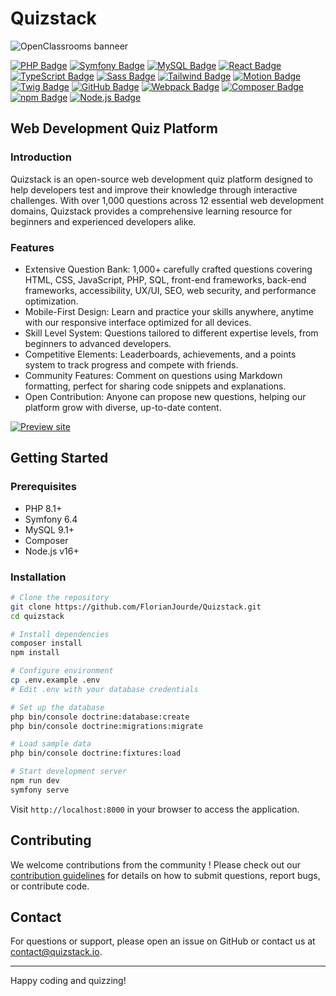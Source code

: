 # Quizstack

![OpenClassrooms banneer](public/images/decoration/quizstack-home.png)

[![PHP Badge](https://img.shields.io/badge/PHP-8.1-7a86b8?style=flat-square&logo=php&logoColor=white/)](https://www.php.net/) [![Symfony Badge](https://img.shields.io/badge/Symfony-6.4-000000?style=flat-square&logo=symfony&logoColor=white/)](http://symfony.com/) [![MySQL Badge](https://img.shields.io/badge/MySQL-9.1-4479A1?style=flat-square&logo=symfony&logoColor=white/)](https://www.mysql.com/) [![React Badge](https://img.shields.io/badge/React-19.1-61DAFB?style=flat-square&logo=React&logoColor=white/)](https://react.dev/) [![TypeScript Badge](https://img.shields.io/badge/TypeScript-5.8-3178C6?style=flat-square&logo=typescript&logoColor=white/)](https://www.typescriptlang.org/) [![Sass Badge](https://img.shields.io/badge/Sass-1.86-CC6699?style=flat-square&logo=sass&logoColor=white/)](https://sass-lang.com/) [![Tailwind Badge](https://img.shields.io/badge/Tailwind-3.4-61DAFB?style=flat-square&logo=tailwindcss&logoColor=white/)](https://tailwindcss.com/) [![Motion Badge](https://img.shields.io/badge/Motion-12.7-0055FF?style=flat-square&logo=framer&logoColor=white/)](https://motion.com/) [![Twig Badge](https://img.shields.io/badge/Twig-2.12-bacf29?style=flat-square&logo=symfony&logoColor=white/)](https://twig.symfony.com/) [![GitHub Badge](https://img.shields.io/badge/GitHub-2.39-181717?style=flat-square&logo=github&logoColor=white/)](https://github.com/) [![Webpack Badge](https://img.shields.io/badge/Webpack-5.74-8DD6F9?style=flat-square&logo=webpack&logoColor=white/)](https://tailwindcss.com/) [![Composer Badge](https://img.shields.io/badge/Composer-2.2-6c3e22?style=flat-square&logo=composer&logoColor=white/)](https://getcomposer.org/) [![npm Badge](https://img.shields.io/badge/Npm-10.8-CB3837?style=flat-square&logo=npm&logoColor=white/)](https://www.npmjs.com/) [![Node.js Badge](https://img.shields.io/badge/Node.js-20.19-5FA04E?style=flat-square&logo=node.js&logoColor=white/)](https://nodejs.org/en)

## Web Development Quiz Platform

### Introduction

Quizstack is an open-source web development quiz platform designed to help developers test and improve their knowledge through interactive challenges. With over 1,000 questions across 12 essential web development domains, Quizstack provides a comprehensive learning resource for beginners and experienced developers alike.

### Features

- Extensive Question Bank: 1,000+ carefully crafted questions covering HTML, CSS, JavaScript, PHP, SQL, front-end frameworks, back-end frameworks, accessibility, UX/UI, SEO, web security, and performance optimization.
- Mobile-First Design: Learn and practice your skills anywhere, anytime with our responsive interface optimized for all devices.
- Skill Level System: Questions tailored to different expertise levels, from beginners to advanced developers.
- Competitive Elements: Leaderboards, achievements, and a points system to track progress and compete with friends.
- Community Features: Comment on questions using Markdown formatting, perfect for sharing code snippets and explanations.
- Open Contribution: Anyone can propose new questions, helping our platform grow with diverse, up-to-date content.

[![Preview site](https://img.shields.io/badge/Preview%20site--b7cf3e?style=for-the-badge)](https://quizstack.io/)

## Getting Started

### Prerequisites
- PHP 8.1+
- Symfony 6.4
- MySQL 9.1+
- Composer
- Node.js v16+

### Installation

```bash
# Clone the repository
git clone https://github.com/FlorianJourde/Quizstack.git
cd quizstack
```

```bash
# Install dependencies
composer install
npm install
```

```bash
# Configure environment
cp .env.example .env
# Edit .env with your database credentials
```

```bash
# Set up the database
php bin/console doctrine:database:create
php bin/console doctrine:migrations:migrate
```

```bash
# Load sample data
php bin/console doctrine:fixtures:load
```

```bash
# Start development server
npm run dev
symfony serve
```

Visit `http://localhost:8000` in your browser to access the application.

## Contributing

We welcome contributions from the community ! Please check out our [contribution guidelines](https://quizstack.io) for details on how to submit questions, report bugs, or contribute code.

## Contact

For questions or support, please open an issue on GitHub or contact us at contact@quizstack.io.

---

Happy coding and quizzing!